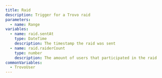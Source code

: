 ```yaml
---
title: Raid
description: Trigger for a Trovo raid
parameters:
  - name: Range
variables:
  - name: raid.sentAt
    type: DateTime
    description: The timestamp the raid was sent
  - name: raid.raiderCount
    type: number
    description: The amount of users that participated in the raid
commonVariables:
  - TrovoUser
---
```

